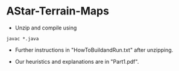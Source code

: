 # AStar-Terrain-Maps
* Unzip and compile using 
```
javac *.java
```
* Further instructions in "HowToBuildandRun.txt" after unzipping. 

* Our heuristics and explanations are in "Part1.pdf".
